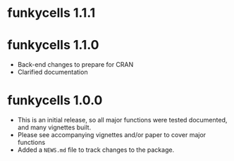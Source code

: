 # funkycells 1.1.1

# funkycells 1.1.0

* Back-end changes to prepare for CRAN
* Clarified documentation

# funkycells 1.0.0

* This is an initial release, so all major functions were tested documented, and many vignettes built.
* Please see accompanying vignettes and/or paper to cover major functions
* Added a `NEWS.md` file to track changes to the package.

